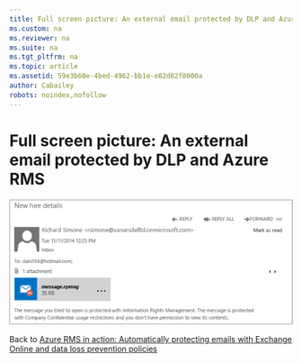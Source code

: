 ```yaml
---
title: Full screen picture: An external email protected by DLP and Azure RMS
ms.custom: na
ms.reviewer: na
ms.suite: na
ms.tgt_pltfrm: na
ms.topic: article
ms.assetid: 59e3b68e-4bed-4962-bb1e-e82d82f8000a
author: Cabailey
robots: noindex,nofollow
---
```

# Full screen picture: An external email protected by DLP and Azure RMS
![](../Image/AzRMS_DLPProtectedEmail.png)

Back to [Azure RMS in action: Automatically protecting emails with Exchange Online and data loss prevention policies](http://technet.microsoft.com/library/jj585026.aspx)

